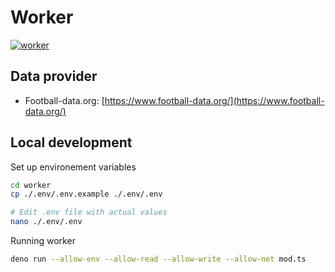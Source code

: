 # Worker

[![worker](https://github.com/waldeck-dev/pronocup/actions/workflows/worker.yml/badge.svg)](https://github.com/waldeck-dev/pronocup/actions/workflows/worker.yml)

## Data provider

- Football-data.org:
  [https://www.football-data.org/](https://www.football-data.org/)

## Local development

Set up environement variables

```sh
cd worker
cp ./.env/.env.example ./.env/.env

# Edit .env file with actual values
nano ./.env/.env
```

Running worker

```sh
deno run --allow-env --allow-read --allow-write --allow-net mod.ts
```
